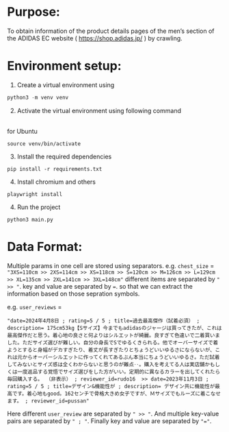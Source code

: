 # Purpose:
To obtain information of the product details pages of the men’s section of the
ADIDAS EC website ( https://shop.adidas.jp/ ) by crawling.
# Environment setup:
1. Create a virtual environment using
```python
python3 -m venv venv
```
2. Activate the virtual environment using following command<br>

<br>
for Ubuntu

```
source venv/bin/activate
```
3. Install the required dependencies
```
pip install -r requirements.txt
```
4. Install chromium and others
```
playwright install
```
4. Run the project
```
python3 main.py
```

# Data Format:
Multiple params in one cell are stored using separators.
e.g. `chest_size` =
`"3XS=110cm >> 2XS=114cm >> XS=118cm >> S=120cm >> M=126cm >> L=129cm >> XL=135cm >> 2XL=141cm >> 3XL=148cm"`
different items are separated by `" >> "`. key and value are separated by `=`.
so that we can extract the information based on those sepration symbols.

e.g. `user_reviews` = 

`"date=2024年4月8日 ; rating=5 / 5 ; title=過去最高傑作（試着必須） ; description= 175cm53kg【Sサイズ】今までもadidasのジャージは買ってきたが、これは最高傑作だと思う。着心地の良さと何よりはシルエットが綺麗。良すぎて色違いで二着買いました。ただサイズ選びが難しい。自分の身長でSでゆるくきられる。他でオーバーサイズで着ようとすると身幅がデカすぎたり、着丈が長すぎたりとちょうどいいゆるさにならないが、これは元からオーバーシルエットに作ってくれてあるぶん本当にちょうどいいゆるさ。ただ試着してみないとサイズ感は全くわからないと思うのが難点‥。購入を考えてる人は実店舗かもしくは一度返品する覚悟でサイズ選びをした方がいい。定期的に異なるカラーを出してくれたら毎回購入する。
（非表示） ; reviewer_id=rudo16  >> date=2023年11月3日 ; rating=5 / 5 ; title=デザイン&機能性が ; description= デザイン共に機能性が最高です。着心地もgood。162センチで骨格大きめ女子ですが、Ｍサイズでもルーズに着こなせます。
 ; reviewer_id=pussan"`
 
 Here different `user_review` are separated by `" >> "`.
 And multiple key-value pairs are separated by `" ; "`.
 Finally key and value are separated by `"="`.